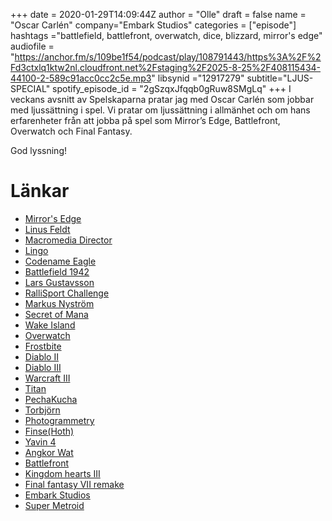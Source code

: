 +++ 
date = 2020-01-29T14:09:44Z
author = "Olle"
draft = false
name = "Oscar Carlén"
company="Embark Studios"
categories = ["episode"]
hashtags ="battlefield, battlefront, overwatch, dice, blizzard, mirror's edge"
audiofile = "https://anchor.fm/s/109be1f54/podcast/play/108791443/https%3A%2F%2Fd3ctxlq1ktw2nl.cloudfront.net%2Fstaging%2F2025-8-25%2F408115434-44100-2-589c91acc0cc2c5e.mp3"
libsynid ="12917279"
subtitle="LJUS-SPECIAL"
spotify_episode_id = "2gSzqxJfqqb0gRuw8SMgLq"
+++ 
I veckans avsnitt av Spelskaparna pratar jag med Oscar Carlén som jobbar med ljussättning i spel. Vi pratar om ljussättning i allmänhet och om hans erfarenheter från att jobba på spel som Mirror’s Edge, Battlefront, Overwatch och Final Fantasy.

God lyssning!
# Länkar
* [Mirror's Edge](https://www.youtube.com/watch?v=2N1TJP1cxmo)
* [Linus Feldt](http://spelskaparna.com/episode/42/)
* [Macromedia Director](https://en.wikipedia.org/wiki/Adobe_Director)
* [Lingo](https://en.wikipedia.org/wiki/Lingo_(programming_language))
* [Codename Eagle](https://www.youtube.com/watch?v=u9T5V--VbjI)
* [Battlefield 1942](https://www.youtube.com/watch?v=x0npQ6sdbqw)
* [Lars Gustavsson](http://spelskaparna.com/episode/27/)
* [RalliSport Challenge](https://en.wikipedia.org/wiki/RalliSport_Challenge)
* [Markus Nyström](https://hype.se/2018/11/29/svenskt-spel-bataj-fall-damage/)
* [Secret of Mana](https://www.youtube.com/watch?v=p2YKXUlXjZM)
* [Wake Island](https://www.ea.com/en-gb/games/battlefield/battlefield-5/news/wake-island-now-and-then)
* [Overwatch](https://www.youtube.com/watch?v=dushZybUYnM&t=82s)
* [Frostbite](https://www.ea.com/frostbite)
* [Diablo II](https://www.youtube.com/watch?v=DNF_OfLo9h4)
* [Diablo III](https://www.youtube.com/watch?v=M2TpNQhfkp4)
* [Warcraft III](https://www.youtube.com/watch?v=iOdTeT1xUQQ)
* [Titan](https://en.wikipedia.org/wiki/Titan_(Blizzard_Entertainment_project))
* [PechaKucha](https://en.wikipedia.org/wiki/PechaKucha)
* [Torbjörn](https://overwatch.fandom.com/wiki/Torbj%C3%B6rn)
* [Photogrammetry](https://en.wikipedia.org/wiki/Photogrammetry)
* [Finse(Hoth)](https://en.wikipedia.org/wiki/Finse)
* [Yavin 4](https://starwars.fandom.com/wiki/Yavin_4)
* [Angkor Wat](https://en.wikipedia.org/wiki/Angkor_Wat)
* [Battlefront](https://www.youtube.com/watch?v=V2xp-qtUlsQ)
* [Kingdom hearts III](https://www.youtube.com/watch?v=zrunNL3xsUY)
* [Final fantasy VII remake](https://en.wikipedia.org/wiki/Final_Fantasy_VII_Remake)
* [Embark Studios](https://www.embark-studios.com/)
* [Super Metroid](https://www.youtube.com/watch?v=yB317FOcU0Y)

